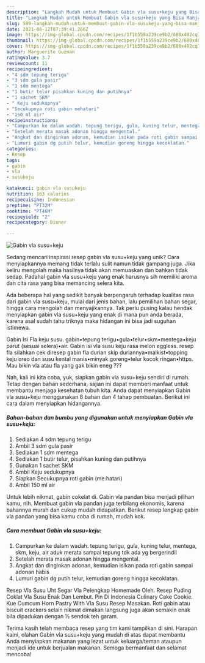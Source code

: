 ```yaml
---
description: "Langkah Mudah untuk Membuat Gabin vla susu+keju yang Bisa Manjain Lidah"
title: "Langkah Mudah untuk Membuat Gabin vla susu+keju yang Bisa Manjain Lidah"
slug: 589-langkah-mudah-untuk-membuat-gabin-vla-susukeju-yang-bisa-manjain-lidah
date: 2021-06-12T07:39:41.266Z
image: https://img-global.cpcdn.com/recipes/1f1b559a239ce9b2/680x482cq70/gabin-vla-susukeju-foto-resep-utama.jpg
thumbnail: https://img-global.cpcdn.com/recipes/1f1b559a239ce9b2/680x482cq70/gabin-vla-susukeju-foto-resep-utama.jpg
cover: https://img-global.cpcdn.com/recipes/1f1b559a239ce9b2/680x482cq70/gabin-vla-susukeju-foto-resep-utama.jpg
author: Marguerite Guzman
ratingvalue: 3.7
reviewcount: 11
recipeingredient:
- "4 sdm tepung terigu"
- "3 sdm gula pasir"
- "1 sdm mentega"
- "1 butir telur pisahkan kuning dan putihnya"
- "1 sachet SKM"
- " Keju sedukupnya"
- "Secukupnya roti gabin mehatari"
- "150 ml air"
recipeinstructions:
- "Campurkan ke dalam wadah. tepung terigu, gula, kuning telur, mentega, skm, keju, air aduk merata sampai tepung tdk ada yg bergerindil"
- "Setelah merata masak adonan hingga mengental."
- "Angkat dan dinginkan adonan, kemudian isikan pada roti gabin sampai adonan habis"
- "Lumuri gabin dg putih telur, kemudian goreng hingga kecoklatan."
categories:
- Resep
tags:
- gabin
- vla
- susukeju

katakunci: gabin vla susukeju 
nutrition: 163 calories
recipecuisine: Indonesian
preptime: "PT32M"
cooktime: "PT46M"
recipeyield: "2"
recipecategory: Dinner

---
```



![Gabin vla susu+keju](https://img-global.cpcdn.com/recipes/1f1b559a239ce9b2/680x482cq70/gabin-vla-susukeju-foto-resep-utama.jpg)

Sedang mencari inspirasi resep gabin vla susu+keju yang unik? Cara menyiapkannya memang tidak terlalu sulit namun tidak gampang juga. Jika keliru mengolah maka hasilnya tidak akan memuaskan dan bahkan tidak sedap. Padahal gabin vla susu+keju yang enak harusnya sih memiliki aroma dan cita rasa yang bisa memancing selera kita.

Ada beberapa hal yang sedikit banyak berpengaruh terhadap kualitas rasa dari gabin vla susu+keju, mulai dari jenis bahan, lalu pemilihan bahan segar, hingga cara mengolah dan menyajikannya. Tak perlu pusing kalau hendak menyiapkan gabin vla susu+keju yang enak di mana pun anda berada, karena asal sudah tahu triknya maka hidangan ini bisa jadi suguhan istimewa.

Gabin Isi Fla keju susu. gabin•tepung terigu•gula•telur•skm•mentega•keju parut (sesuai selera)•air. Gabin isi vla susu keju rasa melon eggless. resep fla silahkan cek diresep gabin fla durian skip duriannya•malkist•topping keju oreo dan susu kental manis•minyak goreng•telur kocok ringan•https. Mau bikin vla atau fla yang gak bikin eneg ???


Nah, kali ini kita coba, yuk, siapkan gabin vla susu+keju sendiri di rumah. Tetap dengan bahan sederhana, sajian ini dapat memberi manfaat untuk membantu menjaga kesehatan tubuh kita. Anda dapat menyiapkan Gabin vla susu+keju menggunakan 8 bahan dan 4 tahap pembuatan. Berikut ini cara dalam menyiapkan hidangannya.

<!--inarticleads1-->

##### Bahan-bahan dan bumbu yang digunakan untuk menyiapkan Gabin vla susu+keju:

1. Sediakan 4 sdm tepung terigu
1. Ambil 3 sdm gula pasir
1. Sediakan 1 sdm mentega
1. Sediakan 1 butir telur, pisahkan kuning dan putihnya
1. Gunakan 1 sachet SKM
1. Ambil  Keju sedukupnya
1. Siapkan Secukupnya roti gabin (me:hatari)
1. Ambil 150 ml air


Untuk lebih nikmat, gabin cokelat di. Gabin vla pandan bisa menjadi pilihan kamu, nih. Membuat gabin vla pandan juga terbilang ekonomis, karena bahannya murah dan cukup mudah didapatkan. Berikut resep lengkap gabin vla pandan yang bisa kamu coba di rumah, mudah kok. 

<!--inarticleads2-->

##### Cara membuat Gabin vla susu+keju:

1. Campurkan ke dalam wadah. tepung terigu, gula, kuning telur, mentega, skm, keju, air aduk merata sampai tepung tdk ada yg bergerindil
1. Setelah merata masak adonan hingga mengental.
1. Angkat dan dinginkan adonan, kemudian isikan pada roti gabin sampai adonan habis
1. Lumuri gabin dg putih telur, kemudian goreng hingga kecoklatan.


Resep Vla Susu Uht Segar Vla Pelengkap Homemade Oleh. Resep Puding Coklat Vla Susu Enak Dan Lembut. Pin Di Indonesia Culinary Cake Cookie. Kue Cumcum Horn Pastry With Vla Susu Resep Masakan. Roti gabin atau biscuit crackers selain nikmat dimakan langsung juga akan semakin enak bila dipadukan dengan ½ sendok teh garam. 

Terima kasih telah membaca resep yang tim kami tampilkan di sini. Harapan kami, olahan Gabin vla susu+keju yang mudah di atas dapat membantu Anda menyiapkan makanan yang lezat untuk keluarga/teman ataupun menjadi ide untuk berjualan makanan. Semoga bermanfaat dan selamat mencoba!
